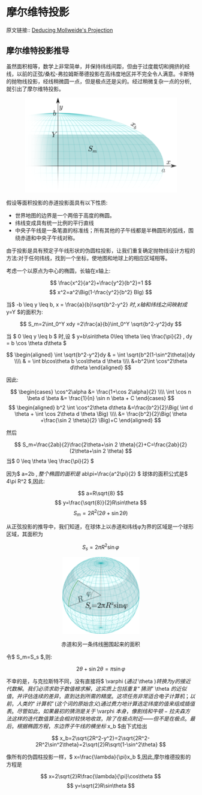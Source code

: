 # 摩尔维特投影
原文链接:: [Deducing Mollweide's Projection](https://web.archive.org/web/20180630041402/http://progonos.com/furuti/MapProj/Normal/CartHow/HowMoll/howMoll.html)

## 摩尔维特投影推导

虽然面积相等，数学上非常简单，并保持纬线间距，但由于过度裁切和拥挤的经线，以前的正弦/桑松-弗拉姆斯蒂德投影在高纬度地区并不完全令人满意。卡斯特的抛物线投影，经线稍微圆一点，但是极点还是尖的。经过稍微复杂一点的分析,就引出了摩尔维特投影。

<div align="center"><img src="./asserts/image_1623587264731_0.png"/></div>

假设等面积投影的赤道投影面具有以下性质:
  * 世界地图的边界是一个两倍于高度的椭圆。
  * 纬线变成具有统一比例的平行直线
  * 中央子午线是一条笔直的标准线；所有其他的子午线都是半椭圆形的弧线，围绕赤道和中央子午线对称。

由于投影是具有预定子午线形状的伪圆柱投影，让我们重复确定抛物线设计方程的方法:对于任何纬线，找到一个坐标，使地图和地球上的相应区域相等。

考虑一个以原点为中心的椭圆，长轴在x轴上:

  $$ \frac{x^2}{a^2}+\frac{y^2}{b^2}=1 $$
  $$ x^2=a^2\Big(1-\frac{y^2}{b^2} BIg) $$

当$ -b \leq y \leq b, x = \frac{a}{b}\sqrt{b^2-y^2} $时,x轴和纬线之间映射成$ y=Y $的面积为:

  $$ S_m=2\int_0^Y xdy =2\frac{a}{b}\int_0^Y \sqrt{b^2-y^2}dy $$

当 $ 0 \leq y \leq b  $ 时,设 $ y=b\sin\theta 0\leq \theta \leq \frac{\pi}{2} , dy = b \cos \theta d\theta $

  $$ \begin{aligned}
  \int \sqrt{b^2-y^2}dy & = \int \sqrt{b^2(1-\sin^2\theta)}dy \\\\
  & = \int b\cos\theta b \cos\theta d \theta \\\\
  &=b^2\int \cos^2\theta d\theta
  \end{aligned} $$

因此:

  $$ \begin{cases}
  \cos^2\alpha &= \frac{1+\cos 2\alpha}{2} \\\\
  \int \cos n \beta d \beta &= \frac{1}{n} \sin n \beta + C
  \end{cases} $$
  $$ \begin{aligned}
  b^2 \int \cos^2\theta d\theta &=\frac{b^2}{2}\Big( \int d \theta + \int \cos 2\theta d \theta \Big) \\\\
  &= \frac{b^2}{2}\Big( \theta +\frac{\sin 2 \theta}{2} \Big)+C
  \end{aligned} $$

然后

  $$ S_m=\frac{2ab}{2}\frac{2\theta+\sin 2 \theta}{2}+C=\frac{2ab}{2}(2\theta+\sin 2 \theta) $$
当$ 0 \leq \theta \leq \frac{\pi}{2} $

因为$ a=2b $,整个椭圆的面积是$ ab\pi=\frac{a^2\pi}{2} $
球体的面积公式是$ 4\pi R^2 $,因此:

  $$ a=R\sqrt{8} $$
  $$ y=\frac{\sqrt{8}}{2}R\sin\theta $$
  $$ S_m=2R^2(2\theta+\sin 2 \theta) $$

从正弦投影的推导中，我们知道，在球体上以赤道和纬线φ为界的区域是一个球形区域，其面积为

  $$ S_s=2\pi R^2 \sin\varphi $$

<div align="center"><img src="./asserts/image_1623589324617_0.png"/></div> 
<center><p>赤道和另一条纬线圈围起来的面积</p></center>

令$ S_m=S_s $,则:

  $$ 2\theta+\sin 2 \theta =\pi \sin \varphi $$

不幸的是，与克拉斯特不同，没有直接将$ \varphi $(通过$ \theta $)转换为y的接近代数解。我们必须求助于数值根求解，这实质上包括重复“猜测”$ \theta $的近似值，并评估连续的差异，直到达到所需的精度。这项任务非常适合电子计算机；以前，人类的“计算机”(这个词的原始含义)通过费力地计算选定纬度的值来组成插值表。尽管如此，如果最初的猜测是关于$ \varphi $本身，像割线和牛顿-拉夫森方法这样的迭代数值算法会相对较快地收敛，除了在极点附近——但不是在极点。
最后，根据椭圆方程，东边界子午线的横坐标$ x_b $由下式给出

  $$ x_b=2\sqrt{2R^2-y^2}=2\sqrt{2R^2-2R^2\sin^2\theta}=2\sqrt{2}R\sqrt{1-\sin^2\theta} $$

像所有的伪圆柱投影一样，$ x=\frac{\lambda}{\pi}x_b $,因此,摩尔维德投影的方程是

  $$ x=2\sqrt{2}R\frac{\lambda}{\pi}\cos\theta $$
  $$ y=\sqrt{2}R\sin\theta $$